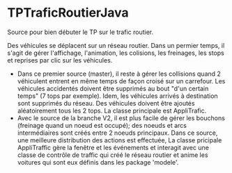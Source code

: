 # TPTraficRoutierJava
Source pour bien débuter le TP sur le trafic routier.

Des véhicules se déplacent sur un réseau routier. Dans un permier temps, il s'agit de gérer l'affichage, l'animation, les colisions, les freinages, les stops et reprises par clic sur les véhicules. 
* Dans ce premier source (master), il reste à gérer les collisions quand 2 véhiculent entrent en même temps de façon croisé sur un carrefour. Les véhicules accidentés doivent être supprimés au bout "d'un certain temps" (7 tops par exemple). Idem, les véhicules arrivés à destination sont supprimés du réseau. Des véhicules doivent être ajoutés aléatoirement tous les 2 tops.  La classe principale est AppliTrafic.
* Avec le source de la branche V2, il est plus facile de gérer les bouchons (freinage quand un noeud est occupé); des noeuds et arcs intermédiaires sont créés entre 2 noeuds principaux. Dans ce source, une meilleure distribution des actions est effectuée, La classe pricipale AppliTraffic gère la fenêtre et les événements et interagit avec une classe de contrôle de traffic qui créé le réseau routier et anime les voitures qui sont eux définis dans les package 'modele'.
